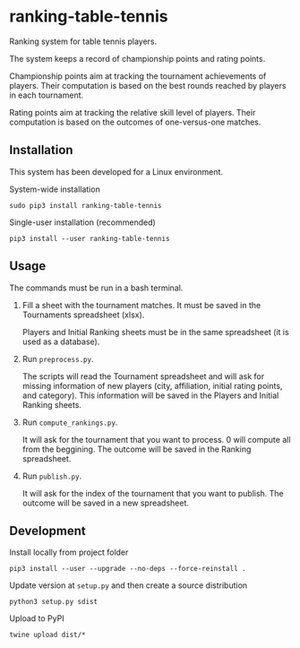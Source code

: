 # ranking-table-tennis

Ranking system for table tennis players.

The system keeps a record of championship points and rating points.

Championship points aim at tracking the tournament achievements of players.
Their computation is based on the best rounds reached by players in each tournament.

Rating points aim at tracking the relative skill level of players. 
Their computation is based on the outcomes of one-versus-one matches.

## Installation

This system has been developed for a Linux environment.

System-wide installation

    sudo pip3 install ranking-table-tennis

Single-user installation (recommended)

    pip3 install --user ranking-table-tennis

## Usage

The commands must be run in a bash terminal.

1. Fill a sheet with the tournament matches. It must be saved in the Tournaments spreadsheet (xlsx).

   Players and Initial Ranking sheets must be in the same spreadsheet (it is used as a database).

2. Run `preprocess.py`. 

   The scripts will read the Tournament spreadsheet and will ask for missing information of new players (city, affiliation, initial rating points, and category).
   This information will be saved in the Players and Initial Ranking sheets.

3. Run `compute_rankings.py`.

   It will ask for the tournament that you want to process. 0 will compute all from the beggining.
   The outcome will be saved in the Ranking spreadsheet.

4. Run `publish.py`.

   It will ask for the index of the tournament that you want to publish. 
The outcome will be saved in a new spreadsheet.

## Development

Install locally from project folder   
    
    pip3 install --user --upgrade --no-deps --force-reinstall .
    
Update version at `setup.py` and then create a source distribution

    python3 setup.py sdist
    
Upload to PyPI
    
    twine upload dist/* 



